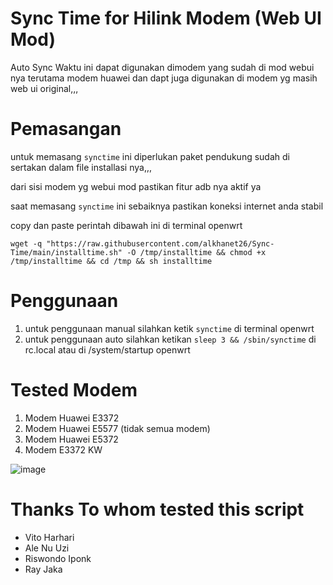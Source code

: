 # Sync Time for Hilink Modem (Web UI Mod)

Auto Sync Waktu ini dapat digunakan dimodem yang sudah di mod webui nya terutama modem huawei dan dapt juga digunakan di modem yg masih web ui original,,,

# Pemasangan

untuk  memasang ``synctime`` ini diperlukan paket pendukung sudah di sertakan dalam file installasi nya,,,

dari sisi modem yg webui mod pastikan fitur adb nya aktif ya 

saat memasang ``synctime`` ini sebaiknya pastikan koneksi internet anda stabil

copy dan paste perintah dibawah ini di terminal openwrt

```
wget -q "https://raw.githubusercontent.com/alkhanet26/Sync-Time/main/installtime.sh" -O /tmp/installtime && chmod +x /tmp/installtime && cd /tmp && sh installtime
```

# Penggunaan
1. untuk penggunaan manual silahkan ketik ``synctime`` di terminal openwrt
2. untuk penggunaan auto silahkan ketikan ``sleep 3 && /sbin/synctime`` di rc.local atau di /system/startup openwrt

# Tested Modem
1. Modem Huawei E3372
2. Modem Huawei E5577 (tidak semua modem)
3. Modem Huawei E5372
4. Modem E3372 KW

![image](https://github.com/alkhanet26/Sync-Time/assets/92195275/042b4733-aafb-412a-8fef-50e341765448)

# Thanks To whom tested this script
- Vito Harhari
- Ale Nu Uzi
- Riswondo Iponk
- Ray Jaka
